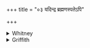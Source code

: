 +++
title = "०३ यदिन्द्र ब्रह्मणस्पतेऽपि"

+++

<details><summary>Whitney</summary>

### Translation
3. If (*yát*), O Indra, O Brahmaṇaspati, we also proceed falsely, let  
the Ān̄girasa, forethoughtful, protect us from difficulty, from distress.

### Notes
The verse is RV. x. 164. 4, which, however, has the better readings  
*abhidrohám* for *ápi mṛ́ṣā* in **b**, and *dviṣatā́m* for *duritā́t* in  
**d**. Ppp. reads, for **d**, *dviṣatas pātu tebhyaḥ*.  
  
It is probably only on account of the occurrence in it of the word  
*svapantas* (2 **b**) that this hymn is in our text put in connection  
with the one that follows.
</details>

<details><summary>Griffith</summary>

Indra and Brahmanaspati! whatever foolish deed we plan, May provident Angirasa preserve us from the sin and woe.
</details>
